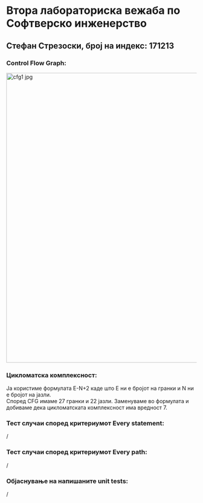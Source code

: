 # Втора лабораториска вежаба по Софтверско инженерство
## Стефан Стрезоски, број на индекс: 171213  
### Control Flow Graph: 
<img width="766" alt="cfg1 jpg" src="https://user-images.githubusercontent.com/82178597/120241660-868efa00-c263-11eb-8807-581926b02519.png"></br>
### Цикломатска комплексност:
Ја користиме формулата E-N+2 каде што Е ни е бројот на гранки и N ни е бројот на јазли.</br> Според CFG имаме 27 гранки и 22 јазли. Заменуваме во формулата и добиваме дека цикломатската комплексност има вредност 7.
### Тест случаи според критериумот Every statement:
/</br>
### Тест случаи според критериумот Every path:
/</br>
### Објаснување на напишаните unit tests:
/</br>
